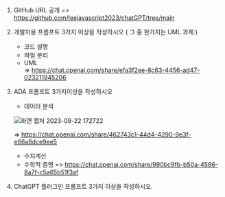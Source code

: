 1. GitHub URL 공개 
    => https://github.com/leejavascript2023/chatGPT/tree/main
   
3. 개발자용 프롬프트 3가지 이상을 작성하시오 ( 그 중 한가지는 UML 과제 )
   - 코드 설명
   - 파일 분리
   - UML     
   => https://chat.openai.com/share/efa3f2ee-8c63-4456-ad47-023211945206

4. ADA 프롬프트 3가지이상을 작성하시오
   - 데이터 분석
   
   ![화면 캡처 2023-09-22 172722](https://github.com/leejavascript2023/chatGPT/assets/145082013/52f416a4-1edf-40a8-a3c0-5d8a3daffd2a)

   => https://chat.openai.com/share/462743c1-44d4-4290-9e3f-e66a8dce9ee5


   - 수치계산
   - 수학적 증명
  => https://chat.openai.com/share/990bc9fb-b50a-4586-8a7f-c5a65b51f3af
   
5. ChatGPT 플러그인 프롬프트 3가지 이상을 작성하시오.

   

   
